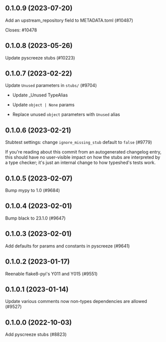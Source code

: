 ## 0.1.0.9 (2023-07-20)

Add an upstream_repository field to METADATA.toml (#10487)

Closes: #10478

## 0.1.0.8 (2023-05-26)

Update pyscreeze stubs (#10223)

## 0.1.0.7 (2023-02-22)

Update `Unused` parameters in `stubs/` (#9704)

* Update _Unused TypeAlias

* Update `object | None` params

* Replace unused `object` parameters with `Unused` alias

## 0.1.0.6 (2023-02-21)

Stubtest settings: change `ignore_missing_stub` default to `false` (#9779)

If you're reading about this commit from an autogenerated changelog entry, this should have no user-visible impact on how the stubs are interpreted by a type checker; it's just an internal change to how typeshed's tests work.

## 0.1.0.5 (2023-02-07)

Bump mypy to 1.0 (#9684)

## 0.1.0.4 (2023-02-01)

Bump black to 23.1.0 (#9647)

## 0.1.0.3 (2023-02-01)

Add defaults for params and constants in pyscreeze (#9641)

## 0.1.0.2 (2023-01-17)

Reenable flake8-pyi's Y011 and Y015 (#9551)

## 0.1.0.1 (2023-01-14)

Update various comments now non-types dependencies are allowed (#9527)

## 0.1.0.0 (2022-10-03)

Add pyscreeze stubs (#8823)

